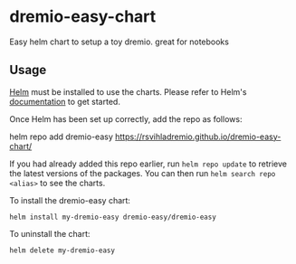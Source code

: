 # dremio-easy-chart
Easy helm chart to setup a toy dremio. great for notebooks


## Usage

[Helm](https://helm.sh) must be installed to use the charts.  Please refer to
Helm's [documentation](https://helm.sh/docs) to get started.

Once Helm has been set up correctly, add the repo as follows:

  helm repo add dremio-easy https://rsvihladremio.github.io/dremio-easy-chart/

If you had already added this repo earlier, run `helm repo update` to retrieve
the latest versions of the packages.  You can then run `helm search repo
<alias>` to see the charts.

To install the dremio-easy chart:

    helm install my-dremio-easy dremio-easy/dremio-easy

To uninstall the chart:

    helm delete my-dremio-easy
